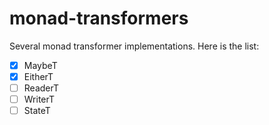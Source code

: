 # monad-transformers
Several monad transformer implementations. Here is the list:

- [x] MaybeT
- [x] EitherT
- [ ] ReaderT
- [ ] WriterT
- [ ] StateT

